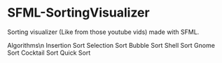 # SFML-SortingVisualizer
Sorting visualizer (Like from those youtube vids) made with SFML.

Algorithms\n
Insertion Sort
Selection Sort
Bubble Sort
Shell Sort
Gnome Sort
Cocktail Sort
Quick Sort
